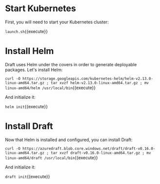 # Start Kubernetes

First, you will need to start your Kubernetes cluster:

`launch.sh`{{execute}}

# Install Helm

Draft uses Helm under the covers in order to generate deployable packages. Let's install Helm:

`curl -O https://storage.googleapis.com/kubernetes-helm/helm-v2.13.0-linux-amd64.tar.gz ; tar xvzf helm-v2.13.0-linux-amd64.tar.gz ; mv linux-amd64/helm /usr/local/bin`{{execute}}

And initialize it:

`helm init`{{execute}}

# Install Draft

Now that Helm is installed and configured, you can install Draft:

`curl -O https://azuredraft.blob.core.windows.net/draft/draft-v0.16.0-linux-amd64.tar.gz ; tar xvzf draft-v0.16.0-linux-amd64.tar.gz ; mv linux-amd64/draft /usr/local/bin`{{execute}}

And initialize it:

`draft init`{{execute}}
